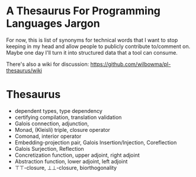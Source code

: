 A Thesaurus For Programming Languages Jargon
==

For now, this is list of synonyms for technical words that I want to stop
keeping in my head and allow people to publicly contribute to/comment on.
Maybe one day I'll turn it into structured data that a tool can consume.

There's also a wiki for discussion: https://github.com/wilbowma/pl-thesaurus/wiki

Thesaurus
==

- dependent types, type dependency
- certifying compilation, translation validation
- Galois connection, adjunction,
- Monad, (Kleisli) triple, closure operator
- Comonad, interior operator
- Embedding-projection pair, Galois Insertion/Injection, Coreflection
- Galois Surjection, Reflection
- Concretization function, upper adjoint, right adjoint
- Abstraction function, lower adjoint, left adjoint
- ⊤⊤-closure, ⊥⊥-closure, biorthogonality
